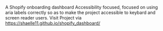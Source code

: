 A Shopify onboarding dashboard
Accessibility focused, focused on using aria labels correctly so as to make the project accessible to keybard and screen reader users.
Visit Project via https://shaelle11.github.io/shopify_dashboard/
